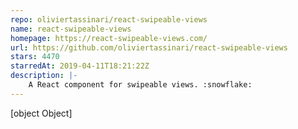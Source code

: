```yaml
---
repo: oliviertassinari/react-swipeable-views
name: react-swipeable-views
homepage: https://react-swipeable-views.com/
url: https://github.com/oliviertassinari/react-swipeable-views
stars: 4470
starredAt: 2019-04-11T18:21:22Z
description: |-
    A React component for swipeable views. :snowflake:
---
```


[object Object]
